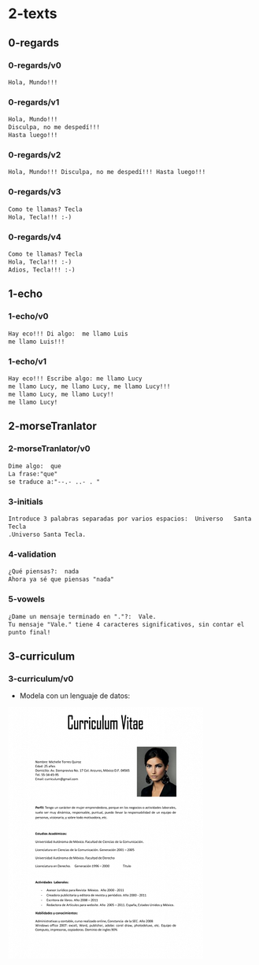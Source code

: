# 2-texts

## 0-regards

### 0-regards/v0
~~~
Hola, Mundo!!!
~~~

### 0-regards/v1
~~~
Hola, Mundo!!!
Disculpa, no me despedí!!!
Hasta luego!!!
~~~

### 0-regards/v2
~~~
Hola, Mundo!!! Disculpa, no me despedí!!! Hasta luego!!!
~~~

### 0-regards/v3
~~~
Como te llamas? Tecla
Hola, Tecla!!! :-)
~~~

### 0-regards/v4
~~~
Como te llamas? Tecla
Hola, Tecla!!! :-)
Adios, Tecla!!! :-)
~~~

## 1-echo

### 1-echo/v0
~~~
Hay eco!!! Di algo:  me llamo Luis
me llamo Luis!!!
~~~
### 1-echo/v1
~~~
Hay eco!!! Escribe algo: me llamo Lucy
me llamo Lucy, me llamo Lucy, me llamo Lucy!!!
me llamo Lucy, me llamo Lucy!!
me llamo Lucy!
~~~

## 2-morseTranlator

### 2-morseTranlator/v0
~~~
Dime algo:  que
La frase:"que"
se traduce a:"--.- ..- . "
~~~

### 3-initials
~~~
Introduce 3 palabras separadas por varios espacios:  Universo   Santa   Tecla  
.Universo Santa Tecla.
~~~

### 4-validation
~~~
¿Qué piensas?:  nada
Ahora ya sé que piensas "nada"
~~~

### 5-vowels
~~~
¿Dame un mensaje terminado en "."?:  Vale.
Tu mensaje "Vale." tiene 4 caracteres significativos, sin contar el punto final!
~~~
## 3-curriculum

### 3-curriculum/v0

- Modela con un lenguaje de datos:

![](./images/curriculum.png)
